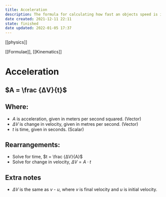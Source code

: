 ```yaml
---
title: Acceleration
description: The formula for calculating how fast an objects speed is increasing.
date created: 2021-12-11 22:11
state: finished
date updated: 2022-01-05 17:37
---
```


[[physics]]

[[Formulae]], [[Kinematics]]

# Acceleration

## $A = \frac {ΔV}{t}$

## Where:

- $A$ is acceleration, given in meters per second squared. (Vector)
- $ΔV$ is change in velocity, given in metres per second. (Vector)
- $t$ is time, given in seconds. (Scalar)

## Rearrangements:

- Solve for time,  $t = \frac {ΔV}{A}$
- Solve for change in velocity, $ΔV = A ⋅ t$

## Extra notes

- $ΔV$ is the same as $v$ - $u$, where $v$ is final velocity and $u$ is initial velocity.
